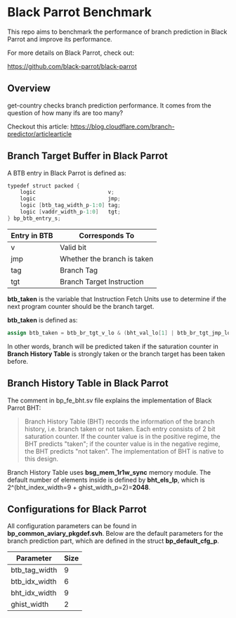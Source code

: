 # Black Parrot Benchmark
This repo aims to benchmark the performance of branch prediction in Black Parrot and improve its performance.



For more details on Black Parrot, check out:

https://github.com/black-parrot/black-parrot



## Overview

get-country checks branch prediction performance. It comes from the question of how many ifs are too many?



Checkout this article:
https://blog.cloudflare.com/branch-predictor/articlearticle



## Branch Target Buffer in Black Parrot

A BTB entry in Black Parrot is defined as:

```verilog
typedef struct packed {
	logic						v;
	logic						jmp;
	logic [btb_tag_width_p-1:0]	tag;
	logic [vaddr_width_p-1:0]	tgt;
} bp_btb_entry_s;
```

| Entry in BTB | Corresponds To              |
| ------------ | --------------------------- |
| v            | Valid bit                   |
| jmp          | Whether the branch is taken |
| tag          | Branch Tag                  |
| tgt          | Branch Target Instruction   |



__btb_taken__ is the variable that Instruction Fetch Units use to determine if the next program counter should be the branch target.

__btb_taken__ is defined as:

```verilog
assign btb_taken = btb_br_tgt_v_lo & (bht_val_lo[1] | btb_br_tgt_jmp_lo);
```

In other words, branch will be predicted taken if the saturation counter in __Branch History Table__ is strongly taken or the branch target has been taken before.





## Branch History Table in Black Parrot

The comment in bp_fe_bht.sv file explains the implementation of Black Parrot BHT:

> Branch History Table (BHT) records the information of the branch history, i.e. branch taken or not taken. Each entry consists of 2 bit saturation counter. If the counter value is in the positive regime, the BHT predicts "taken"; if the counter value is in the negative regime, the BHT predicts "not taken". The implementation of BHT is native to this design.



Branch History Table uses __bsg_mem_1r1w_sync__ memory module. The default number of elements inside is defined by __bht_els_lp__, which is 2^(bht_index_width=9 + ghist_width_p=2)=__2048__. 



## Configurations for Black Parrot

All configuration parameters can be found in __bp_common_aviary_pkgdef.svh__. Below are the default parameters for the branch prediction part, which are defined in the struct __bp_default_cfg_p__.

| Parameter     | Size |
| ------------- | ---- |
| btb_tag_width | 9    |
| btb_idx_width | 6    |
| bht_idx_width | 9    |
| ghist_width   | 2    |

